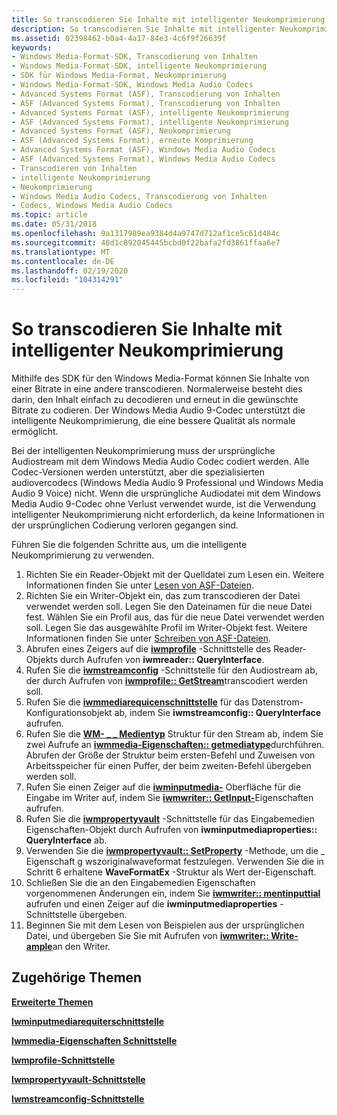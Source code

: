 ```yaml
---
title: So transcodieren Sie Inhalte mit intelligenter Neukomprimierung
description: So transcodieren Sie Inhalte mit intelligenter Neukomprimierung
ms.assetid: 02398462-b0a4-4a17-84e3-4c6f9f26639f
keywords:
- Windows Media-Format-SDK, Transcodierung von Inhalten
- Windows Media-Format-SDK, intelligente Neukomprimierung
- SDK für Windows Media-Format, Neukomprimierung
- Windows Media-Format-SDK, Windows Media Audio Codecs
- Advanced Systems Format (ASF), Transcodierung von Inhalten
- ASF (Advanced Systems Format), Transcodierung von Inhalten
- Advanced Systems Format (ASF), intelligente Neukomprimierung
- ASF (Advanced Systems Format), intelligente Neukomprimierung
- Advanced Systems Format (ASF), Neukomprimierung
- ASF (Advanced Systems Format), erneute Komprimierung
- Advanced Systems Format (ASF), Windows Media Audio Codecs
- ASF (Advanced Systems Format), Windows Media Audio Codecs
- Transcodieren von Inhalten
- intelligente Neukomprimierung
- Neukomprimierung
- Windows Media Audio Codecs, Transcodierung von Inhalten
- Codecs, Windows Media Audio Codecs
ms.topic: article
ms.date: 05/31/2018
ms.openlocfilehash: 9a1317989ea9384d4a9747d712af1ce5c61d484c
ms.sourcegitcommit: 48d1c892045445bcbd0f22bafa2fd3861ffaa6e7
ms.translationtype: MT
ms.contentlocale: de-DE
ms.lasthandoff: 02/19/2020
ms.locfileid: "104314291"
---
```

# <a name="to-transcode-content-with-smart-recompression"></a>So transcodieren Sie Inhalte mit intelligenter Neukomprimierung

Mithilfe des SDK für den Windows Media-Format können Sie Inhalte von einer Bitrate in eine andere transcodieren. Normalerweise besteht dies darin, den Inhalt einfach zu decodieren und erneut in die gewünschte Bitrate zu codieren. Der Windows Media Audio 9-Codec unterstützt die intelligente Neukomprimierung, die eine bessere Qualität als normale ermöglicht.

Bei der intelligenten Neukomprimierung muss der ursprüngliche Audiostream mit dem Windows Media Audio Codec codiert werden. Alle Codec-Versionen werden unterstützt, aber die spezialisierten audiovercodecs (Windows Media Audio 9 Professional und Windows Media Audio 9 Voice) nicht. Wenn die ursprüngliche Audiodatei mit dem Windows Media Audio 9-Codec ohne Verlust verwendet wurde, ist die Verwendung intelligenter Neukomprimierung nicht erforderlich, da keine Informationen in der ursprünglichen Codierung verloren gegangen sind.

Führen Sie die folgenden Schritte aus, um die intelligente Neukomprimierung zu verwenden.

1.  Richten Sie ein Reader-Objekt mit der Quelldatei zum Lesen ein. Weitere Informationen finden Sie unter [Lesen von ASF-Dateien](reading-asf-files.md).
2.  Richten Sie ein Writer-Objekt ein, das zum transcodieren der Datei verwendet werden soll. Legen Sie den Dateinamen für die neue Datei fest. Wählen Sie ein Profil aus, das für die neue Datei verwendet werden soll. Legen Sie das ausgewählte Profil im Writer-Objekt fest. Weitere Informationen finden Sie unter [Schreiben von ASF-Dateien](writing-asf-files.md).
3.  Abrufen eines Zeigers auf die [**iwmprofile**](iwmprofile.md) -Schnittstelle des Reader-Objekts durch Aufrufen von **iwmreader:: QueryInterface**.
4.  Rufen Sie die [**iwmstreamconfig**](/previous-versions/windows/desktop/api/wmsdkidl/nn-wmsdkidl-iwmstreamconfig) -Schnittstelle für den Audiostream ab, der durch Aufrufen von [**iwmprofile:: GetStream**](/previous-versions/windows/desktop/api/Wmsdkidl/nf-wmsdkidl-iwmprofile-getstream)transcodiert werden soll.
5.  Rufen Sie die [**iwmmediarequicenschnittstelle**](/previous-versions/windows/desktop/api/wmsdkidl/nn-wmsdkidl-iwmmediaprops) für das Datenstrom-Konfigurationsobjekt ab, indem Sie **iwmstreamconfig:: QueryInterface** aufrufen.
6.  Rufen Sie die [**WM- \_ \_ Medientyp**](/previous-versions/windows/desktop/api/wmsdkidl/ns-wmsdkidl-wm_media_type) Struktur für den Stream ab, indem Sie zwei Aufrufe an [**iwmmedia-Eigenschaften:: getmediatype**](/previous-versions/windows/desktop/api/Wmsdkidl/nf-wmsdkidl-iwmmediaprops-getmediatype)durchführen. Abrufen der Größe der Struktur beim ersten-Befehl und Zuweisen von Arbeitsspeicher für einen Puffer, der beim zweiten-Befehl übergeben werden soll.
7.  Rufen Sie einen Zeiger auf die [**iwminputmedia-**](/previous-versions/windows/desktop/api/wmsdkidl/nn-wmsdkidl-iwminputmediaprops) Oberfläche für die Eingabe im Writer auf, indem Sie [**iwmwriter:: GetInput-**](/previous-versions/windows/desktop/api/Wmsdkidl/nf-wmsdkidl-iwmwriter-getinputprops)Eigenschaften aufrufen.
8.  Rufen Sie die [**iwmpropertyvault**](/previous-versions/windows/desktop/api/wmsdkidl/nn-wmsdkidl-iwmpropertyvault) -Schnittstelle für das Eingabemedien Eigenschaften-Objekt durch Aufrufen von **iwminputmediaproperties:: QueryInterface** ab.
9.  Verwenden Sie die [**iwmpropertyvault:: SetProperty**](/previous-versions/windows/desktop/api/Wmsdkidl/nf-wmsdkidl-iwmpropertyvault-setproperty) -Methode, um die \_ Eigenschaft g wszoriginalwaveformat festzulegen. Verwenden Sie die in Schritt 6 erhaltene **WaveFormatEx** -Struktur als Wert der-Eigenschaft.
10. Schließen Sie die an den Eingabemedien Eigenschaften vorgenommenen Änderungen ein, indem Sie [**iwmwriter:: mentinputtial**](/previous-versions/windows/desktop/api/Wmsdkidl/nf-wmsdkidl-iwmwriter-setinputprops) aufrufen und einen Zeiger auf die **iwminputmediaproperties** -Schnittstelle übergeben.
11. Beginnen Sie mit dem Lesen von Beispielen aus der ursprünglichen Datei, und übergeben Sie Sie mit Aufrufen von [**iwmwriter:: Write-ample**](/previous-versions/windows/desktop/api/Wmsdkidl/nf-wmsdkidl-iwmwriter-writesample)an den Writer.

## <a name="related-topics"></a>Zugehörige Themen

<dl> <dt>

[**Erweiterte Themen**](advanced-topics.md)
</dt> <dt>

[**Iwminputmediarequiterschnittstelle**](/previous-versions/windows/desktop/api/wmsdkidl/nn-wmsdkidl-iwminputmediaprops)
</dt> <dt>

[**Iwmmedia-Eigenschaften Schnittstelle**](/previous-versions/windows/desktop/api/wmsdkidl/nn-wmsdkidl-iwmmediaprops)
</dt> <dt>

[**Iwmprofile-Schnittstelle**](iwmprofile.md)
</dt> <dt>

[**Iwmpropertyvault-Schnittstelle**](/previous-versions/windows/desktop/api/wmsdkidl/nn-wmsdkidl-iwmpropertyvault)
</dt> <dt>

[**Iwmstreamconfig-Schnittstelle**](/previous-versions/windows/desktop/api/wmsdkidl/nn-wmsdkidl-iwmstreamconfig)
</dt> </dl>

 

 




